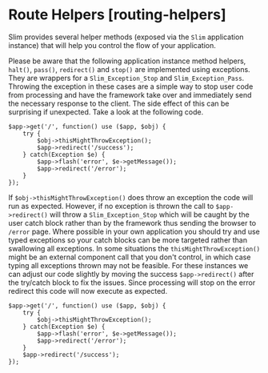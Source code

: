 # Route Helpers [routing-helpers] #

Slim provides several helper methods (exposed via the `Slim` application instance) that will help you control the flow of your application.

Please be aware that the following application instance method helpers, `halt()`, `pass()`, `redirect()` and `stop()` are implemented using exceptions.  They are wrappers for a `Slim_Exception_Stop` and `Slim_Exception_Pass`.  Throwing the exception in these cases are a simple way to stop user code from processing and have the framework take over and immediately send the necessary response to the client.  The side effect of this can be surprising if unexpected.  Take a look at the following code.

    $app->get('/', function() use ($app, $obj) {
        try {
            $obj->thisMightThrowException();
            $app->redirect('/success');
        } catch(Exception $e) {
            $app->flash('error', $e->getMessage());
            $app->redirect('/error');
        }
    });

If `$obj->thisMightThrowException()` does throw an exception the code will run as expected. However, if no exception is thrown the call to `$app->redirect()` will throw a `Slim_Exception_Stop` which will be caught by the user catch block rather than by the framework thus sending the browser to `/error` page.  Where possible in your own application you should try and use typed exceptions so your catch blocks can be more targeted rather than swallowing all exceptions.  In some situations the `thisMightThrowException()` might be an external component call that you don't control, in which case typing all exceptions thrown may not be feasible.  For these instances we can adjust our code slightly by moving the success `$app->redirect()` after the try/catch block to fix the issues.  Since processing will stop on the error redirect this code will now execute as expected.

    $app->get('/', function() use ($app, $obj) {
        try {
            $obj->thisMightThrowException();
        } catch(Exception $e) {
            $app->flash('error', $e->getMessage());
            $app->redirect('/error');
        }
        $app->redirect('/success');
    });